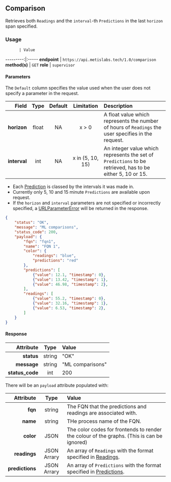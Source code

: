 ## Comparison
Retrieves both `Readings` and the `interval`-th `Predictions` in the last `horizon` span specified.

### Usage

          | Value
---------:|:-----
__endpoint__ | `https://api.metislabs.tech/1.0/comparison`
__method(s)__ | `GET`
__role__ | `supervisor`

#### Parameters

The `Default` column specifies the value used when the user does not specify a parameter in the request.

Field | Type | Default | Limitation | Description
-----:|:----:|:---------:|:-----:|:-----------
__horizon__ | float | NA | x > 0 | A float value which represents the number of hours of `Readings` the user specifies in the request.
__interval__ | int | NA | x in (5, 10, 15) | An integer value which represents the set of `Predictions` to be retrieved, has to be either 5, 10 or 15.

* Each [Prediction](#predictions) is classed by the intervals it was made in.
* Currently only 5, 10 and 15 minute `Predictions` are available upon request.
* If the `horizon` and `interval` parameters are not specified or incorrectly specified, a [URLParameterError](#client-based-errors) will be returned in the response.

```json
{
    "status": "OK",
    "message": "ML comparisons",
    "status_code": 200,
    "payload": {
        "fqn": "fqn1",
        "name": "FQN 1",
        "color": {
            "readings": "blue",
            "predictions": "red"
        },
        "predictions": [
            {"value": 12.1, "timestamp": 0},
            {"value": 13.42, "timestamp": 1},
            {"value": 46.98, "timestamp": 2},
        ],
        "readings": [
            {"value": 55.2, "timestamp": 0},
            {"value": 32.16, "timestamp": 1},
            {"value": 6.53, "timestamp": 2},
        ]       
    }
}
```
#### Response

 Attribute | Type | Value
---------:|:----:|:-----
__status__ | string | "OK"
__message__ | string | "ML comparisons"
__status_code__ | int | 200

There will be an `payload` attribute populated with:

 Attribute | Type | Value
---------:|:----:|:-----
__fqn__ | string | The FQN that the predictions and readings are associated with.
__name__ | string | THe process name of the FQN.
__color__ | JSON | The color codes for frontends to render the colour of the graphs. (This is can be ignored)
__readings__ | JSON Arrary | An array of `Readings` with the format specified in [Readings](#readings).
__predictions__ | JSON Arrary | An array of `Predictions` with the format specified in [Predictions](#predictions).
